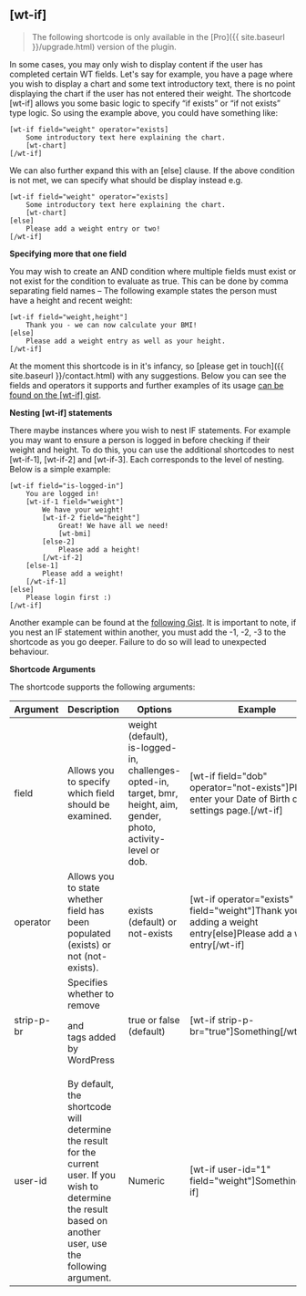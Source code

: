 ## [wt-if]

> The following shortcode is only available in the [Pro]({{ site.baseurl }}/upgrade.html) version of the plugin.

In some cases, you may only wish to display content if the user has completed certain WT fields. Let's say for example, you have a page where you wish to display a chart and some text introductory text, there is no point displaying the chart if the user has not entered their weight. The shortcode [wt-if] allows you some basic logic to specify “if exists” or “if not exists” type logic. So using the example above, you could have something like:

    [wt-if field="weight" operator="exists]
    	Some introductory text here explaining the chart.
    	[wt-chart]
    [/wt-if]

We can also further expand this with an [else] clause. If the above condition is not met, we can specify what should be display instead e.g.

    [wt-if field="weight" operator="exists]
    	Some introductory text here explaining the chart.
    	[wt-chart]
    [else]
    	Please add a weight entry or two!
    [/wt-if]

**Specifying more that one field**

You may wish to create an AND condition where multiple fields must exist or not exist for the condition to evaluate as true. This can be done by comma separating field names – The following example states the person must have a height and recent weight:

    [wt-if field="weight,height"]
    	Thank you - we can now calculate your BMI!
    [else]
    	Please add a weight entry as well as your height.
    [/wt-if]

At the moment this shortcode is in it's infancy, so  [please get in touch]({{ site.baseurl }}/contact.html)  with any suggestions. Below you can see the fields and operators it supports and further examples of its usage  [can be found on the [wt-if] gist](https://gist.github.com/alicolville/d33fbdabc628c92e4e40b7f08b343fe7).

**Nesting [wt-if] statements**

There maybe instances where you wish to nest IF statements. For example you may want to ensure a person is logged in before checking if their weight and height. To do this, you can use the additional shortcodes to nest [wt-if-1], [wt-if-2] and [wt-if-3]. Each corresponds to the level of nesting. Below is a simple example:

    [wt-if field="is-logged-in"]
    	You are logged in!
    	[wt-if-1 field="weight"]
    		We have your weight!
    		[wt-if-2 field="height"]
    			Great! We have all we need!
    			[wt-bmi]		
    		[else-2]
    			Please add a height!
    		[/wt-if-2]
    	[else-1]
    		Please add a weight!
    	[/wt-if-1]
    [else]
    	Please login first :)
    [/wt-if]

Another example can be found at the  [following Gist](https://gist.github.com/alicolville/5cd83f503ec3e135938a93d62423afc4). It is important to note, if you nest an IF statement within another, you must add the -1, -2, -3 to the shortcode as you go deeper. Failure to do so will lead to unexpected behaviour.


**Shortcode Arguments**
 
The shortcode supports the following arguments:
 
| Argument | Description | Options | Example |
|--|--|--|--|
|field|Allows you to specify which field should be examined.|weight (default), is-logged-in, challenges-opted-in, target, bmr, height, aim, gender, photo, activity-level or dob.|[wt-if field="dob" operator="not-exists"]Please enter your Date of Birth on the settings page.[/wt-if]
|operator|Allows you to state whether field has been populated (exists) or not (not-exists).|exists (default) or not-exists|[wt-if operator="exists" field="weight"]Thank you for adding a weight entry[else]Please add a weight entry[/wt-if]
|strip-p-br|Specifies whether to remove <p> and <br> tags added by WordPress|true or false (default)|[wt-if strip-p-br="true"]Something[/wt-if]
|user-id|By default, the shortcode will determine the result for the current user. If you wish to determine the result based on another user, use the following argument.|Numeric| [wt-if user-id="1" field="weight"]Something[/wt-if]

			